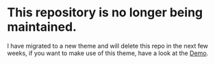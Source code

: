 # This repository is no longer being maintained.

I have migrated to a new theme and will delete this repo in the next few weeks, if you want to make use of this theme, have a look at the [Demo](https://artemsheludko.github.io/flexible-jekyll/).
